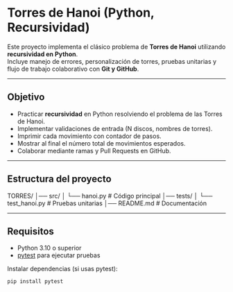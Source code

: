 #  Torres de Hanoi (Python, Recursividad)

Este proyecto implementa el clásico problema de **Torres de Hanoi** utilizando **recursividad en Python**.  
Incluye manejo de errores, personalización de torres, pruebas unitarias y flujo de trabajo colaborativo con **Git y GitHub**.

---

##  Objetivo
- Practicar **recursividad** en Python resolviendo el problema de las Torres de Hanoi.
- Implementar validaciones de entrada (N discos, nombres de torres).
- Imprimir cada movimiento con contador de pasos.
- Mostrar al final el número total de movimientos esperados.
- Colaborar mediante ramas y Pull Requests en GitHub.

---

##  Estructura del proyecto
TORRES/
│── src/
│ └── hanoi.py # Código principal
│── tests/
│ └── test_hanoi.py # Pruebas unitarias
│── README.md # Documentación


---

##  Requisitos
- Python 3.10 o superior
- [pytest](https://docs.pytest.org/) para ejecutar pruebas

Instalar dependencias (si usas pytest):
```bash
pip install pytest
